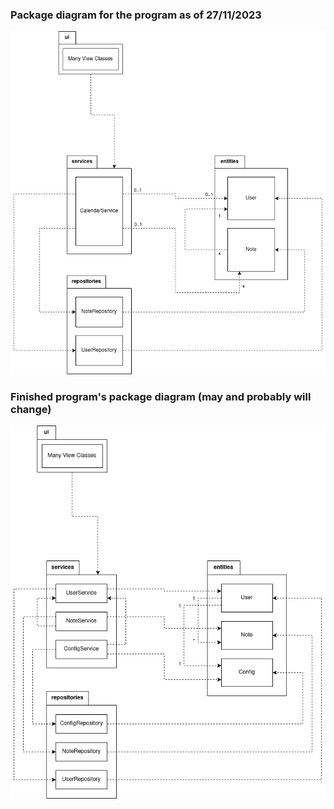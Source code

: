 ### Package diagram for the program as of 27/11/2023
![""](/dokumentaatio/images/package_diagram_current.png)

### Finished program's package diagram (may and probably will change)
![""](/dokumentaatio/images/package_diagram_planned.png)
